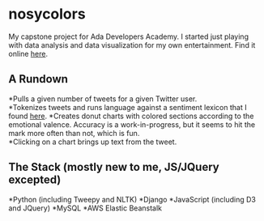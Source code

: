 # nosycolors

My capstone project for Ada Developers Academy.  I started just playing with data analysis and data visualization for my own entertainment.  Find it online [here](redsquirrelious.io).

## A Rundown
*Pulls a given number of tweets for a given Twitter user.  
*Tokenizes tweets and runs language against a sentiment lexicon that I found [here](http://saifmohammad.com/WebPages/lexicons.html). 
*Creates donut charts with colored sections according to the emotional valence.  Accuracy is a work-in-progress, but it seems to hit the mark more often than not, which is fun.  
*Clicking on a chart brings up text from the tweet.  

## The Stack (mostly new to me, JS/JQuery excepted)
*Python (including Tweepy and NLTK)
*Django
*JavaScript (including D3 and JQuery)
*MySQL
*AWS Elastic Beanstalk



